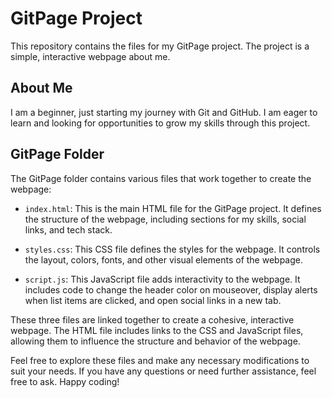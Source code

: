 # GitPage Project

This repository contains the files for my GitPage project. The project is a simple, interactive webpage about me.

## About Me

I am a beginner, just starting my journey with Git and GitHub. I am eager to learn and looking for opportunities to grow my skills through this project.

## GitPage Folder

The GitPage folder contains various files that work together to create the webpage:

- `index.html`: This is the main HTML file for the GitPage project. It defines the structure of the webpage, including sections for my skills, social links, and tech stack.

- `styles.css`: This CSS file defines the styles for the webpage. It controls the layout, colors, fonts, and other visual elements of the webpage.

- `script.js`: This JavaScript file adds interactivity to the webpage. It includes code to change the header color on mouseover, display alerts when list items are clicked, and open social links in a new tab.

These three files are linked together to create a cohesive, interactive webpage. The HTML file includes links to the CSS and JavaScript files, allowing them to influence the structure and behavior of the webpage.

Feel free to explore these files and make any necessary modifications to suit your needs. If you have any questions or need further assistance, feel free to ask. Happy coding!